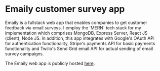 # Emaily customer survey app
Emaily is a fullstack web app that enables companies to get customer feedback via email surveys.  I employ the 'MERN' tech stack for my implementation which comprises MongoDB, Express Server, React JS (client), Node JS.  In addition, this app integrates with Google's OAuth API for authentication functionality, Stripe's payments API for basic payments functionality and Twilio's Send Grid email API for actual sending of email survey campaigns.

The Emaily web app is publicly hosted [here](https://calm-fjord-85714.herokuapp.com/).

